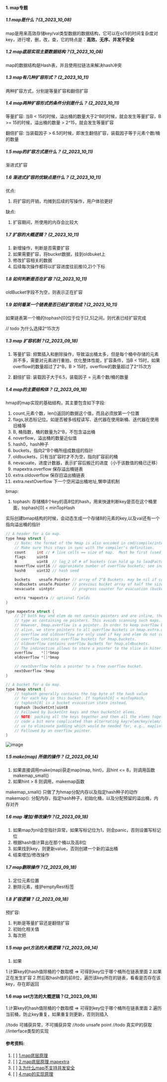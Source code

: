 #### 1. map专题

##### 1.1 map是什么？(3_2023_10_08)
map是用来高效存储key/val类型数据的数据结构，它可以在o(1)的时间复杂度对key，进行增，删，改，查，它的特点是：**高效、无序、并发不安全**


##### 1.2 map底层实现主要数据结构？(3_2023_10_08)
map的数据结构是Hash表，并且使用拉链法来解决hash冲突


##### 1.3 map有几种扩容形式？ (2_2023_10_11)
两种扩容方式，分别是等量扩容和翻倍扩容


##### 1.4 map两种扩容形式的条件分别是什么？ (2_2023_10_11)
等量扩容: 当B < 15的时候，溢出桶的数量大于2^B的时候，就会发生等量扩容，B >= 15的时候，溢出桶的数量 > 2^15，就会发生等量扩容

翻倍扩容: 当装载因子 > 6.5的时候，即发生翻倍扩容，装载因子等于元素个数/桶的数量


##### 1.5 map的扩容方式是什么？  (2_2023_10_11)
渐进式扩容

##### 1.6 渐进式扩容的优缺点是什么？  (2_2023_10_11)
优点:
1. 将扩容的开销，均摊到后续的写操作，用户体验更好

缺点:
1. 扩容期间，所使用的内存会比较大

##### 1.7 扩容的大概逻辑？ (2_2023_10_11)
1. 新增操作，判断是否需要扩容
2. 如果需要扩容，将bucket数据，挂到oldbuket上
3. 修改扩容相关的数据
4. 后续每次操作都将以扩容进度往前推(0,2)个下标

##### 1.8 如何判断是否在扩容？(2_2023_10_11)
oldBucket字段不为空，则表示正在扩容

##### 1.9 如何看某一个链表是否已经扩容完成？(2_2023_10_11)
如果链表第一个桶的tophash[0]位于位于[2,5]之间，则代表已经扩容完成



// todo 为什么选择2^15次方
  
##### 1.3 map 扩容机制？(2_2023_09_18)
1. 等量扩容: 频繁插入和删除操作，导致溢出桶太多，但是每个桶中存储的元素并不多，需要对元素进行重拍，优化整体性能，扩容条件，当B < 15时，如果overflow的数量超过了2^B，B > 15时，overflow的数量超过了2^15次方

2. 翻倍扩容: 装载因子大于6.5，装载因子 = 元素个数/桶的数量



##### 1.4 map的主要结构体？ (2_2023_09_18)
hmap的map实现的基础结构，其主要包含如下字段:
1. count,元素个数，len()返回的数据这个值，而且必须放第一个位置
2. flags,状态标记位。如是否被多线程读写、迭代器在使用新桶、迭代器在使用旧桶等
3. B, 桶指数，桶的数量为2^B，不包含溢出桶
4. noverflow，溢出桶的数量近似值
5. hash0，hash种子
6. buckets，指向2^B个桶所组成数组的指针
7. oldbuckets，只有当扩容时才不为空，指向扩容前的桶
8. nevacuate，进度计数器，表示扩容后搬迁的进度（小于该数值的桶已迁移）
9. mapextra.overflow 保存溢出桶链表
10. extra.oldoverflow 保存旧溢出桶链表
11. extra.nextOverflow 下一个空闲溢出桶地址,懒申请机制


bmap:
1. tophash: 存储桶8个key的高8位的hash，用来快速判断key是否在这个桶里面，tophash[0] < minTopHash

实际创建bmap结构的时候，会动态生成一个存储8的元素的key,以及val还有一个指向溢出桶的指针


```c++
// A header for a Go map.
type hmap struct {
	// Note: the format of the hmap is also encoded in cmd/compile/internal/gc/reflect.go.
	// Make sure this stays in sync with the compiler's definition.
	count     int // # live cells == size of map.  Must be first (used by len() builtin)
	flags     uint8
	B         uint8  // log_2 of # of buckets (can hold up to loadFactor * 2^B items)
	noverflow uint16 // approximate number of overflow buckets; see incrnoverflow for details
	hash0     uint32 // hash seed

	buckets    unsafe.Pointer // array of 2^B Buckets. may be nil if count==0.
	oldbuckets unsafe.Pointer // previous bucket array of half the size, non-nil only when growing
	nevacuate  uintptr        // progress counter for evacuation (buckets less than this have been evacuated)

	extra *mapextra // optional fields
}

type mapextra struct {
	// If both key and elem do not contain pointers and are inline, then we mark bucket
	// type as containing no pointers. This avoids scanning such maps.
	// However, bmap.overflow is a pointer. In order to keep overflow buckets
	// alive, we store pointers to all overflow buckets in hmap.extra.overflow and hmap.extra.oldoverflow.
	// overflow and oldoverflow are only used if key and elem do not contain pointers.
	// overflow contains overflow buckets for hmap.buckets.
	// oldoverflow contains overflow buckets for hmap.oldbuckets.
	// The indirection allows to store a pointer to the slice in hiter.
	overflow    *[]*bmap
	oldoverflow *[]*bmap

	// nextOverflow holds a pointer to a free overflow bucket.
	nextOverflow *bmap
}

// A bucket for a Go map.
type bmap struct {
	// tophash generally contains the top byte of the hash value
	// for each key in this bucket. If tophash[0] < minTopHash,
	// tophash[0] is a bucket evacuation state instead.
	tophash [bucketCnt]uint8
	// Followed by bucketCnt keys and then bucketCnt elems.
	// NOTE: packing all the keys together and then all the elems together makes the
	// code a bit more complicated than alternating key/elem/key/elem/... but it allows
	// us to eliminate padding which would be needed for, e.g., map[int64]int8.
	// Followed by an overflow pointer.
}

```


![image](https://github.com/Luozujian/architect/assets/27532970/1a2097c3-2a10-4d6a-84a9-66c2953e4277)



##### 1.5 make(map) 所做的操作？ (2_2023_09_14)
1. 如果直接调用make(map)获走map(map, hint)，且hint <= 8，则调用函数 makemap_small()
2. 如果hint > 8 则调用，makemap函数

makemap_small() 只做了为hmap分配内存以及指定hash种子的动作
makemap(): 分配内存，指定hash种子，初始化桶，以及分配预留的溢出桶，内存对齐


##### 1.6 map 增加/修改操作？(2_2023_09_18)
1. 如果map为nil会空指针异常，如果写标记位为1，则会panic，否则设置写标记位
2. 根据hash值计算出在那个桶以及高8位
3. 如果找到key，则更新value，否则创建一个新的溢出桶
4. 结束增加/修改操作

##### 1.7 map删除操作？(2_2023_09_18)
1. 定位元素位置
2. 删除元素，维护emptyRest标签


##### 1.8 扩容逻辑？ (2_2023_09_18)
预扩容:
1. 判断是等量扩容还是翻倍扩容
2. 初始化相关值
3. 每次把

##### 1.5 map get方法的大概逻辑？(2_2023_09_14)
1. 如果


1.计算key的hash值除桶的个数取模 => 可得到key位于哪个桶所在链表里面
2.如果正在发生扩容
2.然后取hash值的前8位，遍历该key所在的链表，看看是否存在该key，存在即返回


#### 1.6 map set方法的大概逻辑？(2_2023_09_18)
1.计算key的hash值除桶的个数取模 => 可得到key位于哪个桶所在链表里面
2.遍历当前桶，防止key重复，如果重复则更新，否则则插入




//todo 可捕获异常，不可捕获异常
//todo unsafe point
//todo 真实IP的获取
//interface类型的实现


#### 参考资料:

1. [ ] [1.map底层原理](https://zhuanlan.zhihu.com/p/495998623)
2. [ ] [2.map底层原理 mapextra](https://cloud.tencent.com/developer/article/1746966)
3. [ ] [3.为什么map不支持并发安全](https://learnku.com/articles/67151)
4. [ ] [4.map的实现原理](https://zhuanlan.zhihu.com/p/495998623)
